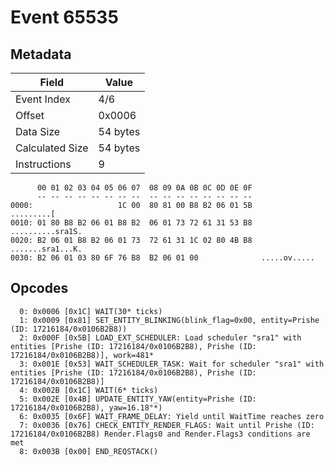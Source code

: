 # Event 65535

## Metadata

| Field           | Value    |
|-----------------|----------|
| Event Index     | 4/6      |
| Offset          | 0x0006   |
| Data Size       | 54 bytes |
| Calculated Size | 54 bytes |
| Instructions    | 9        |

```
      00 01 02 03 04 05 06 07  08 09 0A 0B 0C 0D 0E 0F
      -- -- -- -- -- -- -- --  -- -- -- -- -- -- -- --
0000:                   1C 00  80 81 00 B8 B2 06 01 5B        .........[
0010: 01 80 B8 B2 06 01 B8 B2  06 01 73 72 61 31 53 B8  ..........sra1S.
0020: B2 06 01 B8 B2 06 01 73  72 61 31 1C 02 80 4B B8  .......sra1...K.
0030: B2 06 01 03 80 6F 76 B8  B2 06 01 00              .....ov.....    
```

## Opcodes

```
  0: 0x0006 [0x1C] WAIT(30* ticks)
  1: 0x0009 [0x81] SET_ENTITY_BLINKING(blink_flag=0x00, entity=Prishe (ID: 17216184/0x0106B2B8))
  2: 0x000F [0x5B] LOAD_EXT_SCHEDULER: Load scheduler "sra1" with entities [Prishe (ID: 17216184/0x0106B2B8), Prishe (ID: 17216184/0x0106B2B8)], work=481*
  3: 0x001E [0x53] WAIT_SCHEDULER_TASK: Wait for scheduler "sra1" with entities [Prishe (ID: 17216184/0x0106B2B8), Prishe (ID: 17216184/0x0106B2B8)]
  4: 0x002B [0x1C] WAIT(6* ticks)
  5: 0x002E [0x4B] UPDATE_ENTITY_YAW(entity=Prishe (ID: 17216184/0x0106B2B8), yaw=16.18°*)
  6: 0x0035 [0x6F] WAIT_FRAME_DELAY: Yield until WaitTime reaches zero
  7: 0x0036 [0x76] CHECK_ENTITY_RENDER_FLAGS: Wait until Prishe (ID: 17216184/0x0106B2B8) Render.Flags0 and Render.Flags3 conditions are met
  8: 0x003B [0x00] END_REQSTACK()
```
